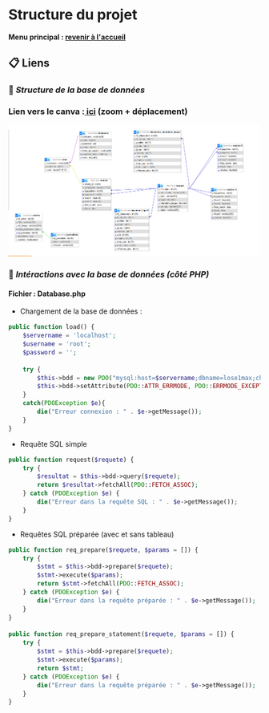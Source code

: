 # Structure du projet

**Menu principal : [revenir à l'accueil](../../README.md)**

## 📋 **Liens**

### 🚀 *Structure de la base de données*

### Lien vers le canva :[ ici](https://www.canva.com/design/DAGncwvdKdI/LducqPO_0dYZdZx_B79oAQ/view) (zoom + déplacement)

![bdd](../files/bdd.png)


### 🚀 *Intéractions avec la base de données (côté PHP)*

#### Fichier : Database.php

- Chargement de la base de données :

```PHP
public function load() {
    $servername = 'localhost';
    $username = 'root';
    $password = '';

    try {
        $this->bdd = new PDO("mysql:host=$servername;dbname=lose1max;charset=utf8", $username, $password);
        $this->bdd->setAttribute(PDO::ATTR_ERRMODE, PDO::ERRMODE_EXCEPTION);
    } 
    catch(PDOException $e){
        die("Erreur connexion : " . $e->getMessage());
    }
}
```

- Requête SQL simple

```PHP
public function request($requete) {
    try {
        $resultat = $this->bdd->query($requete);
        return $resultat->fetchAll(PDO::FETCH_ASSOC);
    } catch (PDOException $e) {
        die("Erreur dans la requête SQL : " . $e->getMessage());
    }
}
```

- Requêtes SQL préparée (avec et sans tableau)

```PHP
public function req_prepare($requete, $params = []) {
    try {
        $stmt = $this->bdd->prepare($requete);
        $stmt->execute($params);
        return $stmt->fetchAll(PDO::FETCH_ASSOC);
    } catch (PDOException $e) {
        die("Erreur dans la requête préparée : " . $e->getMessage());
    }
}

public function req_prepare_statement($requete, $params = []) {
    try {
        $stmt = $this->bdd->prepare($requete);
        $stmt->execute($params);
        return $stmt;
    } catch (PDOException $e) {
        die("Erreur dans la requête préparée : " . $e->getMessage());
    }
}
```